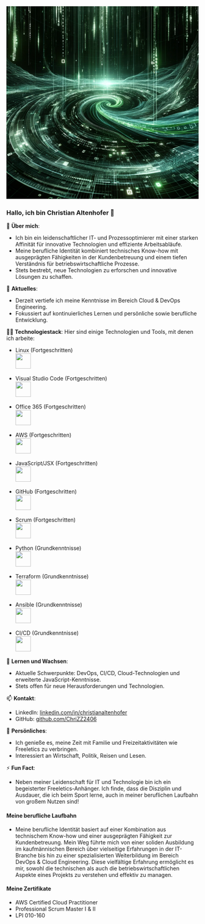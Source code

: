 <img src="https://github.com/ChriZZ2406/ChriZZ2406/blob/main/Tech%20Image.png" width="1024">

### Hallo, ich bin Christian Altenhofer 👋

🌟 **Über mich**:
- Ich bin ein leidenschaftlicher IT- und Prozessoptimierer mit einer starken Affinität für innovative Technologien und effiziente Arbeitsabläufe.
- Meine berufliche Identität kombiniert technisches Know-how mit ausgeprägten Fähigkeiten in der Kundenbetreuung und einem tiefen Verständnis für betriebswirtschaftliche Prozesse.
- Stets bestrebt, neue Technologien zu erforschen und innovative Lösungen zu schaffen.

🔭 **Aktuelles**:
- Derzeit vertiefe ich meine Kenntnisse im Bereich Cloud & DevOps Engineering.
- Fokussiert auf kontinuierliches Lernen und persönliche sowie berufliche Entwicklung.

👨‍💻 **Technologiestack**:
Hier sind einige Technologien und Tools, mit denen ich arbeite:
- Linux (Fortgeschritten)
  <br><img src="https://cdn.jsdelivr.net/gh/devicons/devicon/icons/linux/linux-original.svg" width="40" height="40">
  
- Visual Studio Code (Fortgeschritten)
  <br><img src="https://cdn.jsdelivr.net/gh/devicons/devicon/icons/vscode/vscode-original.svg" width="40" height="40">

- Office 365 (Fortgeschritten)
  <br><img src="https://upload.wikimedia.org/wikipedia/commons/4/44/Microsoft_logo.svg" width="40" height="40">

- AWS (Fortgeschritten)
  <br><img src="https://cdn.jsdelivr.net/gh/devicons/devicon/icons/amazonwebservices/amazonwebservices-original-wordmark.svg" width="40" height="40">
  
- JavaScript/JSX (Fortgeschritten)
  <br><img src="https://cdn.jsdelivr.net/gh/devicons/devicon/icons/javascript/javascript-original.svg" width="40" height="40">
  
- GitHub (Fortgeschritten)
  <br><img src="https://cdn.jsdelivr.net/gh/devicons/devicon/icons/github/github-original.svg" width="40" height="40">
  
- Scrum (Fortgeschritten)
  <br><img src="https://cdn.jsdelivr.net/gh/devicons/devicon/icons/jira/jira-original-wordmark.svg" width="40" height="40">
  
- Python (Grundkenntnisse)
  <br><img src="https://cdn.jsdelivr.net/gh/devicons/devicon/icons/python/python-original.svg" width="40" height="40">
  
- Terraform (Grundkenntnisse)
  <br><img src="https://cdn.jsdelivr.net/gh/devicons/devicon/icons/terraform/terraform-original-wordmark.svg" width="40" height="40">
  
- Ansible (Grundkenntnisse)
  <br><img src="https://cdn.jsdelivr.net/gh/devicons/devicon/icons/ansible/ansible-original-wordmark.svg" width="40" height="40">
  
- CI/CD (Grundkenntnisse)
  <br><img src="https://cdn.jsdelivr.net/gh/devicons/devicon/icons/jenkins/jenkins-original.svg" width="40" height="40">


🌱 **Lernen und Wachsen**:
- Aktuelle Schwerpunkte: DevOps, CI/CD, Cloud-Technologien und erweiterte JavaScript-Kenntnisse.
- Stets offen für neue Herausforderungen und Technologien.

📫 **Kontakt**:
- LinkedIn: [linkedin.com/in/christianaltenhofer](https://linkedin.com/in/christianaltenhofer)
- GitHub: [github.com/ChriZZ2406](https://github.com/ChriZZ2406)

💬 **Persönliches**:
- Ich genieße es, meine Zeit mit Familie und Freizeitaktivitäten wie Freeletics zu verbringen.
- Interessiert an Wirtschaft, Politik, Reisen und Lesen.

⚡ **Fun Fact**:
- Neben meiner Leidenschaft für IT und Technologie bin ich ein begeisterter Freeletics-Anhänger. Ich finde, dass die Disziplin und Ausdauer, die ich beim Sport lerne, auch in meiner beruflichen Laufbahn von großem Nutzen sind!

#### Meine berufliche Laufbahn
- Meine berufliche Identität basiert auf einer Kombination aus technischem Know-how und einer ausgeprägten Fähigkeit zur Kundenbetreuung. Mein Weg führte mich von einer soliden Ausbildung im kaufmännischen Bereich über vielseitige Erfahrungen in der IT-Branche bis hin zu einer spezialisierten Weiterbildung im Bereich DevOps & Cloud Engineering. Diese vielfältige Erfahrung ermöglicht es mir, sowohl die technischen als auch die betriebswirtschaftlichen Aspekte eines Projekts zu verstehen und effektiv zu managen.

#### Meine Zertifikate
- AWS Certified Cloud Practitioner
- Professional Scrum Master I & II
- LPI 010-160

